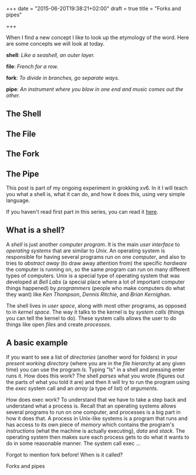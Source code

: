 +++
date = "2015-06-20T19:38:21+02:00"
draft = true
title = "Forks and pipes"

+++

When I find a new concept I like to look up the etymology of the word. Here are
some concepts we will look at today.

**shell**: *Like a seashell, an outer layer.*

**file**: *French for a row.*

**fork**: *To divide in branches, go separate ways.*

**pipe**: *An instrument where you blow in one end and music comes out the other.*

## The Shell

## The File

## The Fork


## The Pipe

This post is part of my ongoing experiment in grokking xv6. In it I will teach
you what a shell is, what it can do, and how it does this, using very simple
language.

<!--more-->

If you haven't read first part in this series, you can read it
[here](experiments.oskarth.com/unix00/).

## What is a shell?

A *shell* is just another *computer program*. It is the main *user interface* to
*operating systems* that are similar to *Unix*. An operating system is
responsible for having several programs run on one *computer*, and also to tries
to *abstract away* (to draw away attention from) the specific *hardware* the
computer is running on, so the same program can run on many different types of
computers. Unix is a special type of operating system that was developed at
*Bell Labs* (a special place where a lot of important computer things happened)
by *programmers* (people who make computers do what they want) like *Ken
Thompson*, *Dennis Ritchie*, and *Brian Kernighan*.

The shell lives in *user space*, along with most other programs, as opposed to
in *kernel space*. The way it talks to the kernel is by *system calls* (things
you can tell the kernel to do). These system calls allows the user to do things
like open *files* and create *processes*.

## A basic example

If you want to see a list of *directories* (another word for folders) in your
*present working directory* (where you are in the *file hierarchy* at any given
time) you can use the program *ls*. Typing "ls" in a shell and pressing enter
runs it. How does this work? The shell *parses* what you wrote (figures out the
parts of what you told it are) and then it will try to run the program using the
*exec* system call and an *array* (a type of list) of *arguments*.

How does exec work? To understand that we have to take a step back and
understand what a process is. Recall that an operating systems allows several
programs to run on one computer, and processes is a big part in how it does
that. A process in Unix-like systems is a program that runs and has access to
its own piece of *memory* which contains the program's *instructions* (what the
machine is actually executing), *data* and *stack*. The operating system then
makes sure each process gets to do what it wants to do in some reasonable
manner. The system call exec ...

Forgot to mention fork before! When is it called?

Forks and pipes
